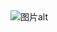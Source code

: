 <img src="[图片链接](https://cdn.nlark.com/yuque/0/2023/png/36169506/1702717343086-ce9881cb-6d3d-4817-b6da-10ac740cab4e.png)https://cdn.nlark.com/yuque/0/2023/png/36169506/1702717343086-ce9881cb-6d3d-4817-b6da-10ac740cab4e.png" alt="图片alt" title="图片title">
